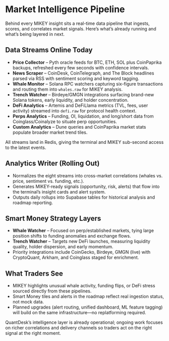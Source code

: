 # Market Intelligence Pipeline

Behind every MIKEY insight sits a real-time data pipeline that ingests, scores, and correlates market signals. Here’s what’s already running and what’s being layered in next.

## Data Streams Online Today

- **Price Collector** – Pyth oracle feeds for BTC, ETH, SOL plus CoinPaprika backups, refreshed every few seconds with confidence intervals.
- **News Scraper** – CoinDesk, CoinTelegraph, and The Block headlines parsed via RSS with sentiment scoring and keyword tagging.
- **Whale Monitor** – Solana RPC watchers capturing six-figure transactions and routing them into `whales.raw` for MIKEY analysis.
- **Trench Watcher** – Birdeye/GMGN integrations surfacing brand-new Solana tokens, early liquidity, and holder concentration.
- **DeFi Analytics** – Artemis and DeFiLlama metrics (TVL, fees, user activity) streamed into `defi.raw` for protocol health context.
- **Perps Analytics** – Funding, OI, liquidation, and long/short data from Coinglass/Coinalyze to situate perp opportunities.
- **Custom Analytics** – Dune queries and CoinPaprika market stats populate broader market trend tiles.

All streams land in Redis, giving the terminal and MIKEY sub-second access to the latest events.

## Analytics Writer (Rolling Out)

- Normalizes the eight streams into cross-market correlations (whales vs. price, sentiment vs. funding, etc.).
- Generates MIKEY-ready signals (opportunity, risk, alerts) that flow into the terminal’s insight cards and alert system.
- Outputs daily rollups into Supabase tables for historical analysis and roadmap reporting.

## Smart Money Strategy Layers

- **Whale Watcher** – Focused on perp/established markets, tying large position shifts to funding anomalies and exchange flows.
- **Trench Watcher** – Targets new DeFi launches, measuring liquidity quality, holder dispersion, and early momentum.
- Priority integrations include CoinGecko, Birdeye, GMGN (live) with CryptoQuant, Arkham, and Coinglass staged for enrichment.

## What Traders See

- MIKEY highlights unusual whale activity, funding flips, or DeFi stress sourced directly from these pipelines.
- Smart Money tiles and alerts in the roadmap reflect real ingestion status, not mock data.
- Planned upgrades (alert routing, unified dashboard, ML feature tagging) will build on the same infrastructure—no replatforming required.

QuantDesk’s intelligence layer is already operational; ongoing work focuses on richer correlations and delivery channels so traders act on the right signal at the right moment.
